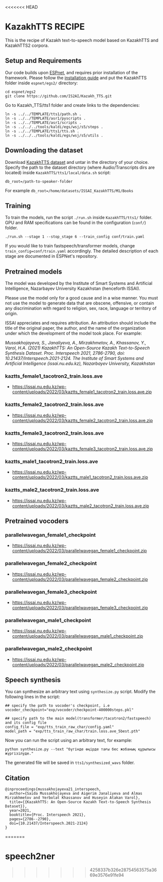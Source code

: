 <<<<<<< HEAD
<!-- #region -->
# KazakhTTS RECIPE

This is the recipe of Kazakh text-to-speech model based on KazakhTTS and KazakhTTS2 corpora.

## Setup and Requirements 

Our code builds upon [ESPnet](https://github.com/espnet/espnet), and requires prior installation of the framework. Please follow the [installation guide](https://espnet.github.io/espnet/installation.html) and put the KazakhTTS folder inside `espnet/egs2/` directory:
```
cd espnet/egs2
git clone https://github.com/IS2AI/Kazakh_TTS.git
```
Go to Kazakh_TTS/tts1 folder and create links to the dependencies:
```
ln -s ../../TEMPLATE/tts1/path.sh .
ln -s ../../TEMPLATE/asr1/pyscripts .
ln -s ../../TEMPLATE/asr1/scripts .
ln -s ../../../tools/kaldi/egs/wsj/s5/steps .
ln -s ../../TEMPLATE/tts1/tts.sh .
ln -s ../../../tools/kaldi/egs/wsj/s5/utils .
```

## Downloading the dataset
 
Download [KazakhTTS dataset](https://docs.google.com/forms/d/e/1FAIpQLSf4vlv2NAV2dA8QL2V_uQZHOUENY6SR87n_9xToSEHX5oylVA/viewform) and untar in the directory of your choice. Specify the path to the dataset directory (where Audio/Transcripts dirs are located) inside `KazakhTTS/tts1/local/data.sh` script:
```
db_root=/path-to-speaker-folder
```
For example `db_root=/home/datasets/ISSAI_KazakhTTS/M1/Books`

## Training

To train the models, run the script `./run.sh` inside `KazakhTTS/tts1/` folder. GPU and RAM specifications can be found in the configuration (`conf/`) folder.

```
./run.sh --stage 1 --stop_stage 6 --train_config conf/train.yaml 
```
If you would like to train fastspeech/transformer models, change `train_config=conf/train.yaml` accordingly. The detailed description of each stage are documented in ESPNet's repository. 

## Pretrained models

The model was developed by the Institute of Smart Systems and Artificial Intelligence, Nazarbayev University Kazakhstan (henceforth ISSAI).

Please use the model only for a good cause and in a wise manner. You must not use the model to generate data that are obscene, offensive, or contain any discrimination with regard to religion, sex, race, language or territory of origin.

ISSAI appreciates and requires attribution. An attribution should include the title of the original paper, the author, and the name of the organization under which the development of the model took place. For example:


  *Mussakhojayeva, S., Janaliyeva, A., Mirzakhmetov, A., Khassanov, Y., Varol, H.A. (2021) KazakhTTS: An Open-Source Kazakh Text-to-Speech Synthesis Dataset. Proc. Interspeech 2021, 2786-2790, doi: 10.21437/Interspeech.2021-2124. The Institute of Smart Systems and Artificial Intelligence (issai.nu.edu.kz), Nazarbayev University, Kazakhstan*

### kaztts_female1_tacotron2_train.loss.ave
- https://issai.nu.edu.kz/wp-content/uploads/2022/03/kaztts_female1_tacotron2_train.loss.ave.zip

### kaztts_female2_tacotron2_train.loss.ave
- https://issai.nu.edu.kz/wp-content/uploads/2022/03/kaztts_female2_tacotron2_train.loss.ave.zip

### kaztts_female3_tacotron2_train.loss.ave
- https://issai.nu.edu.kz/wp-content/uploads/2022/03/kaztts_female3_tacotron2_train.loss.ave.zip

### kaztts_male1_tacotron2_train.loss.ave
- https://issai.nu.edu.kz/wp-content/uploads/2022/03/kaztts_male1_tacotron2_train.loss.ave.zip

### kaztts_male2_tacotron2_train.loss.ave
- https://issai.nu.edu.kz/wp-content/uploads/2022/03/kaztts_male2_tacotron2_train.loss.ave.zip


## Pretrained vocoders

### parallelwavegan_female1_checkpoint
- https://issai.nu.edu.kz/wp-content/uploads/2022/03/parallelwavegan_female1_checkpoint.zip

### parallelwavegan_female2_checkpoint
- https://issai.nu.edu.kz/wp-content/uploads/2022/03/parallelwavegan_female2_checkpoint.zip

### parallelwavegan_female3_checkpoint
- https://issai.nu.edu.kz/wp-content/uploads/2022/03/parallelwavegan_female3_checkpoint.zip

### parallelwavegan_male1_checkpoint
- https://issai.nu.edu.kz/wp-content/uploads/2022/03/parallelwavegan_male1_checkpoint.zip

### parallelwavegan_male2_checkpoint
- https://issai.nu.edu.kz/wp-content/uploads/2022/03/parallelwavegan_male2_checkpoint.zip



## Speech synthesis

You can synthesize an arbitrary text using `synthesize.py` script. Modify the following lines in the script:
```
## specify the path to vocoder's checkpoint, i.e
vocoder_checkpoint="exp/vocoder/checkpoint-400000steps.pkl"

## specify path to the main model(transformer/tacotron2/fastspeech) and its config file
config_file = "exp/tts_train_raw_char/config.yaml"
model_path = "exp/tts_train_raw_char/train.loss.ave_5best.pth"
```

Now you can run the script using an arbitrary text, for example:
```
python synthesize.py --text "бүгінде өңірде тағы бес жобаның құрылысы жүргізілуде."
```
The generated file will be saved in `tts1/synthesized_wavs` folder.

## Citation
```
@inproceedings{mussakhojayeva21_interspeech,
  author={Saida Mussakhojayeva and Aigerim Janaliyeva and Almas Mirzakhmetov and Yerbolat Khassanov and Huseyin Atakan Varol},
  title={{KazakhTTS: An Open-Source Kazakh Text-to-Speech Synthesis Dataset}},
  year=2021,
  booktitle={Proc. Interspeech 2021},
  pages={2786--2790},
  doi={10.21437/Interspeech.2021-2124}
}
```
<!-- #endregion -->
=======
# speech2ner
>>>>>>> 4258337b326e28754563575a3669e3576e91fe94
